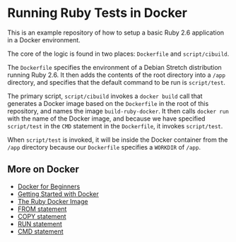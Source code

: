 # Running Ruby Tests in Docker

This is an example repository of how to setup a basic Ruby 2.6 application in a Docker environment.

The core of the logic is found in two places: `Dockerfile` and `script/cibuild`.

The `Dockerfile` specifies the environment of a Debian Stretch distribution running Ruby 2.6.  It then adds the contents of the root directory into a `/app` directory, and specifies that the default command to be run is `script/test`.

The primary script, `script/cibuild` invokes a `docker build` call that generates a Docker image based on the `Dockerfile` in the root of this repository, and names the image `build-ruby-docker`.  It then calls `docker run` with the name of the Docker image, and because we have specified `script/test` in the `CMD` statement in the `Dockerfile`, it invokes `script/test`.  

When `script/test` is invoked, it will be inside the Docker container from the `/app` directory because our `Dockerfile` specifies a `WORKDIR` of `/app`.

## More on Docker

* [Docker for Beginners](https://docker-curriculum.com/)
* [Getting Started with Docker](https://docs.docker.com/get-started/)
* [The Ruby Docker Image](https://hub.docker.com/_/ruby)
* [FROM statement](https://docs.docker.com/engine/reference/builder/#from)
* [COPY statement](https://docs.docker.com/engine/reference/builder/#copy)
* [RUN statement](https://docs.docker.com/engine/reference/builder/#run)
* [CMD statement](https://docs.docker.com/engine/reference/builder/#cmd)
